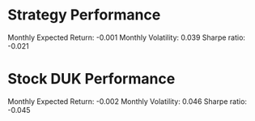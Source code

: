 # Strategy Performance
Monthly Expected Return: -0.001
Monthly Volatility: 0.039
Sharpe ratio: -0.021
# Stock DUK Performance
Monthly Expected Return: -0.002
Monthly Volatility: 0.046
Sharpe ratio: -0.045
